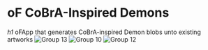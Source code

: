 # oF CoBrA-Inspired Demons
*h1* oFApp that generates CoBrA-inspired Demon blobs unto existing artworks
![Group 13](https://user-images.githubusercontent.com/15107119/117256591-c8827700-ae42-11eb-89c5-1ce6d950cb65.png)
![Group 10](https://user-images.githubusercontent.com/15107119/117256606-ccae9480-ae42-11eb-8d19-3965c635b308.png)
![Group 12](https://user-images.githubusercontent.com/15107119/117256615-cf10ee80-ae42-11eb-8446-2cd2c9c13347.png)
